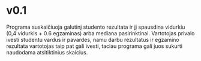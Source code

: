 # v0.1 
Programa suskaičiuoja galutinį studento rezultata ir jį spausdina vidurkiu (0,4 vidurkis + 0.6 egzaminas)
 arba mediana pasirinktinai. Vartotojas privalo ivesti studentu vardus ir pavardes, namu darbu rezultatus ir egzamino rezultata vartotojas taip pat gali ivesti, taciau programa gali juos sukurti naudodama atsitiktinius skaicius.
